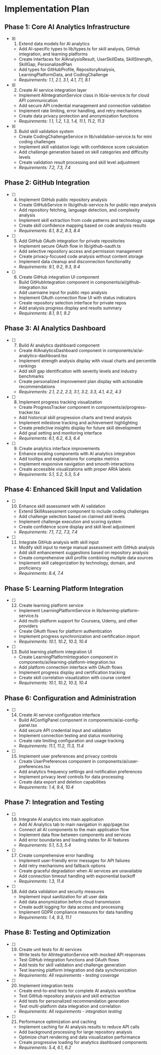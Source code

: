 # Implementation Plan

## Phase 1: Core AI Analytics Infrastructure

- [x] 1. Extend data models for AI analytics
  - Add AI-specific types to lib/types.ts for skill analysis, GitHub integration, and learning platforms
  - Create interfaces for AIAnalysisResult, UserSkillData, SkillStrength, SkillGap, PersonalizedPlan
  - Add types for GitHubProfile, RepositoryAnalysis, LearningPlatformData, and CodingChallenge
  - _Requirements: 1.1, 2.1, 3.1, 4.1, 7.1, 8.1_

- [x] 2. Create AI service integration layer
  - Implement AIIntegrationService class in lib/ai-service.ts for cloud API communication
  - Add secure API credential management and connection validation
  - Implement rate limiting, error handling, and retry mechanisms
  - Create data privacy protection and anonymization functions
  - _Requirements: 1.1, 1.2, 1.3, 1.4, 11.1, 11.2, 11.3_

- [x] 3. Build skill validation system
  - Create CodingChallengeService in lib/validation-service.ts for mini coding challenges
  - Implement skill validation logic with confidence score calculation
  - Add challenge generation based on skill categories and difficulty levels
  - Create validation result processing and skill level adjustment
  - _Requirements: 7.2, 7.3, 7.4_

## Phase 2: GitHub Integration

- [ ] 4. Implement GitHub public repository analysis
  - Create GitHubService in lib/github-service.ts for public repo analysis
  - Add repository fetching, language detection, and complexity analysis
  - Implement skill extraction from code patterns and technology usage
  - Create skill confidence mapping based on code analysis results
  - _Requirements: 8.1, 8.2, 8.3, 8.4_

- [ ] 5. Add GitHub OAuth integration for private repositories
  - Implement secure OAuth flow in lib/github-oauth.ts
  - Add selective repository access and permission management
  - Create privacy-focused code analysis without content storage
  - Implement data cleanup and disconnection functionality
  - _Requirements: 9.1, 9.2, 9.3, 9.4_

- [ ] 6. Create GitHub integration UI component
  - Build GitHubIntegration component in components/ai/github-integration.tsx
  - Add username input for public repo analysis
  - Implement OAuth connection flow UI with status indicators
  - Create repository selection interface for private repos
  - Add analysis progress display and results summary
  - _Requirements: 8.1, 9.1, 9.2_

## Phase 3: AI Analytics Dashboard

- [ ] 7. Build AI analytics dashboard component
  - Create AIAnalyticsDashboard component in components/ai/ai-analytics-dashboard.tsx
  - Implement strength analysis display with visual charts and percentile rankings
  - Add skill gap identification with severity levels and industry benchmarks
  - Create personalized improvement plan display with actionable recommendations
  - _Requirements: 2.1, 2.2, 2.3, 3.1, 3.2, 3.3, 4.1, 4.2, 4.3_

- [ ] 8. Implement progress tracking visualization
  - Create ProgressTracker component in components/ai/progress-tracker.tsx
  - Add historical skill progression charts and trend analysis
  - Implement milestone tracking and achievement highlighting
  - Create predictive insights display for future skill development
  - Add goal setting and monitoring interface
  - _Requirements: 6.1, 6.2, 6.3, 6.4_

- [ ] 9. Create analytics interface improvements
  - Enhance existing components with AI analytics integration
  - Add tooltips and explanations for complex metrics
  - Implement responsive navigation and smooth interactions
  - Create accessible visualizations with proper ARIA labels
  - _Requirements: 5.1, 5.2, 5.3, 5.4_

## Phase 4: Enhanced Skill Input and Validation

- [ ] 10. Enhance skill assessment with AI validation
  - Extend SkillAssessment component to include coding challenges
  - Add challenge selection based on claimed skill levels
  - Implement challenge execution and scoring system
  - Create confidence score display and skill level adjustment
  - _Requirements: 7.1, 7.2, 7.3, 7.4_

- [ ] 11. Integrate GitHub analysis with skill input
  - Modify skill input to merge manual assessment with GitHub analysis
  - Add skill enhancement suggestions based on repository analysis
  - Create comprehensive skill profile combining multiple data sources
  - Implement skill categorization by technology, domain, and proficiency
  - _Requirements: 8.4, 7.4_

## Phase 5: Learning Platform Integration

- [ ] 12. Create learning platform service
  - Implement LearningPlatformService in lib/learning-platform-service.ts
  - Add multi-platform support for Coursera, Udemy, and other providers
  - Create OAuth flows for platform authentication
  - Implement progress synchronization and certification import
  - _Requirements: 10.1, 10.2, 10.3, 10.4_

- [ ] 13. Build learning platform integration UI
  - Create LearningPlatformIntegration component in components/ai/learning-platform-integration.tsx
  - Add platform connection interface with OAuth flows
  - Implement progress display and certification tracking
  - Create skill correlation visualization with course content
  - _Requirements: 10.1, 10.2, 10.3, 10.4_

## Phase 6: Configuration and Administration

- [ ] 14. Create AI service configuration interface
  - Build AIConfigPanel component in components/ai/ai-config-panel.tsx
  - Add secure API credential input and validation
  - Implement connection testing and status monitoring
  - Create rate limiting configuration and usage tracking
  - _Requirements: 11.1, 11.2, 11.3, 11.4_

- [ ] 15. Implement user preferences and privacy controls
  - Create UserPreferences component in components/ai/user-preferences.tsx
  - Add analytics frequency settings and notification preferences
  - Implement privacy level controls for data processing
  - Create data export and deletion capabilities
  - _Requirements: 1.4, 9.4, 10.4_

## Phase 7: Integration and Testing

- [ ] 16. Integrate AI analytics into main application
  - Add AI Analytics tab to main navigation in app/page.tsx
  - Connect all AI components to the main application flow
  - Implement data flow between components and services
  - Add error boundaries and loading states for AI features
  - _Requirements: 5.1, 5.3, 5.4_

- [ ] 17. Create comprehensive error handling
  - Implement user-friendly error messages for API failures
  - Add retry mechanisms and fallback options
  - Create graceful degradation when AI services are unavailable
  - Add connection timeout handling with exponential backoff
  - _Requirements: 1.3, 11.4_

- [ ] 18. Add data validation and security measures
  - Implement input sanitization for all user data
  - Add data anonymization before cloud transmission
  - Create audit logging for data access and processing
  - Implement GDPR compliance measures for data handling
  - _Requirements: 1.4, 9.3, 11.1_

## Phase 8: Testing and Optimization

- [ ] 19. Create unit tests for AI services
  - Write tests for AIIntegrationService with mocked API responses
  - Test GitHub integration functions and OAuth flows
  - Add tests for skill validation and challenge generation
  - Test learning platform integration and data synchronization
  - _Requirements: All requirements - testing coverage_

- [ ] 20. Implement integration tests
  - Create end-to-end tests for complete AI analysis workflow
  - Test GitHub repository analysis and skill extraction
  - Add tests for personalized recommendation generation
  - Test multi-platform data integration and correlation
  - _Requirements: All requirements - integration testing_

- [ ] 21. Performance optimization and caching
  - Implement caching for AI analysis results to reduce API calls
  - Add background processing for large repository analysis
  - Optimize chart rendering and data visualization performance
  - Create progressive loading for analytics dashboard components
  - _Requirements: 5.4, 6.1, 6.2_
